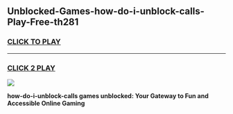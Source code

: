 
## Unblocked-Games-how-do-i-unblock-calls-Play-Free-th281
<h3>
<a href="https://premium76.site?title=how-do-i-unblock-calls&ref=12A">CLICK TO PLAY</a></h3>
<hr>

<h3>
<a href="https://premium76.site?title=how-do-i-unblock-calls&ref=12A">CLICK 2 PLAY</a>
  
</h3>

<a href="https://premium76.site?title=how-do-i-unblock-calls&ref=12A"><img src="https://clearcache.store/games.png"></a>


**how-do-i-unblock-calls games unblocked: Your Gateway to Fun and Accessible Online Gaming**
